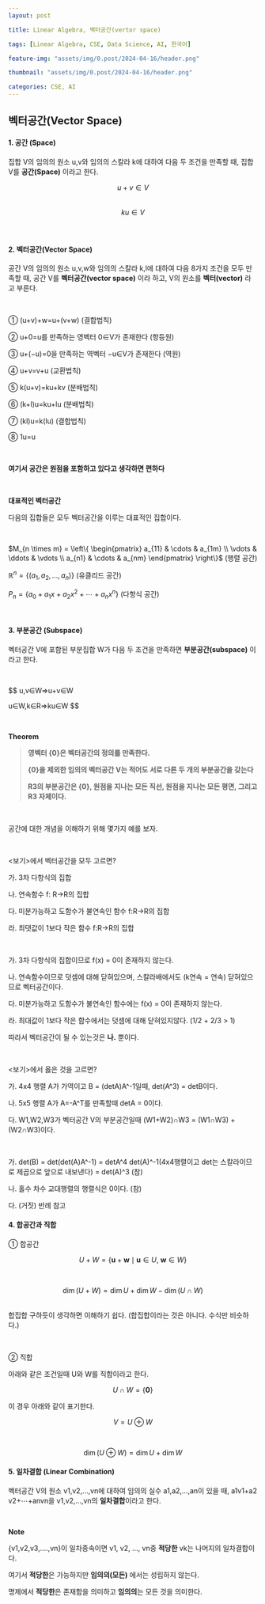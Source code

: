 ```yaml
---
layout: post

title: Linear Algebra, 벡터공간(vertor space)

tags: [Linear Algebra, CSE, Data Science, AI, 한국어]

feature-img: "assets/img/0.post/2024-04-16/header.png"

thumbnail: "assets/img/0.post/2024-04-16/header.png"

categories: CSE, AI
---
```


## 벡터공간(Vector Space)

#### 1. 공간 (Space)

집합 V의 임의의 원소 u,v와 임의의 스칼라 k에 대하여 다음 두 조건을 만족할 때, 집합 V를 **공간(Space)** 이라고 한다.

$$
u+v∈V
$$
<br>
$$
ku∈V 
$$

#### <br>

#### 2. 벡터공간(Vector Space)

공간 V의 임의의 원소 u,v,w와 임의의 스칼라 k,l에 대하여 다음 8가지 조건을 모두 만족할 때, 공간 V를 **벡터공간(vector space)** 이라 하고, V의 원소를 **벡터(vector)** 라고 부른다.

<br>

① (u+v)+w=u+(v+w) (결합법칙) <br>

② u+0=u를 만족하는 영벡터 0∈V가 존재한다 (항등원) <br>

③ u+(−u)=0을 만족하는 역벡터 −u∈V가 존재한다 (역원)

④ u+v=v+u (교환법칙)

⑤ k(u+v)=ku+kv (분배법칙)

⑥ (k+l)u=ku+lu (분배법칙)

⑦ (kl)u=k(lu) (결합법칙)

⑧ 1u=u

<br>

**여기서 공간은 원점을 포함하고 있다고 생각하면 편하다**

<br>

**대표적인 벡터공간**

다음의 집합들은 모두 벡터공간을 이루는 대표적인 집합이다.

<br>

$M_{n \times m} = \left\{ 
\begin{pmatrix} 
a_{11} & \cdots & a_{1m} \\
\vdots & \ddots & \vdots \\
a_{n1} & \cdots & a_{nm}
\end{pmatrix} 
\right\}$ (행렬 공간)

$\mathbb{R}^n = \{ (a_1, a_2, \dots, a_n) \}$ (유클리드 공간)

$P_n = \{ a_0 + a_1 x + a_2 x^2 + \cdots + a_n x^n \}$ (다항식 공간)

<br>

#### 3. 부분공간 (Subspace)

벡터공간 V에 포함된 부분집합 W가 다음 두 조건을 만족하면 **부분공간(subspace)** 이라고 한다.

<br>

$$
u,v∈W⇒u+v∈W 



$$$$
u∈W,k∈R⇒ku∈W
$$

<br>

**Theorem**

> **영벡터 {0}은 벡터공간의 정의를 만족한다.**<br>
> 
> **{0}을 제외한 임의의 벡터공간 V는 적어도 서로 다른 두 개의 부분공간을 갖는다** <br>
> 
> **R3의 부분공간은 {0}, 원점을 지나는 모든 직선, 원점을 지나는 모든 평면, 그리고 R3 자체이다.**<br>

<br>

공간에 대한 개념을 이해하기 위해 몇가지 예를 보자.<br>

<br>

<보기>에서 벡터공간을 모두 고르면?<br>

가. 3차 다항식의 집합<br>

나. 연속함수 f: R->R의 집합<br>

다. 미분가능하고 도함수가 불연속인 함수 f:R->R의 집합<br>

라. 최댓값이 1보다 작은 함수 f:R->R의 집합<br>

<br>

가. 3차 다항식의 집합이므로 f(x) = 0이 존재하지 않는다. <br>

나. 연속함수이므로 덧셈에 대해 닫혀있으며, 스칼라배에서도 (k연속 = 연속) 닫혀있으므로 벡터공간이다. <br>

다. 미분가능하고 도함수가 불연속인 함수에는 f(x) = 0이 존재하지 않는다. <br>

라. 최대값이 1보다 작은 함수에서는 덧셈에 대해 닫혀있지않다. (1/2 + 2/3 > 1) <br>

따라서 벡터공간이 될 수 있는것은 **나.** 뿐이다.

<br>

<보기>에서 옳은 것을 고르면? <br>

가. 4x4 행렬 A가 가역이고 B = (detA)A^-1일때, det(A^3) = detB이다.<br>

나. 5x5 행렬 A가 A=-A^T를 만족할때 detA = 0이다. <br>

다. W1,W2,W3가 벡터공간 V의 부분공간일때 (W1+W2)∩W3 = (W1∩W3) + (W2∩W3)이다.<br>

<br>

가. det(B) = det(det(A)A^-1) = detA^4 det(A)^-1(4x4행렬이고 det는 스칼라이므로 제곱으로 앞으로 내보낸다) = det(A)^3 (참) <br>

나. 홀수 차수 교대행렬의 행렬식은 0이다. (참) <br>

다. (거짓) 반례 참고<br>

#### 4. 합공간과 직합

① 합공간 <br>

$$
U + W = \{ \mathbf{u} + \mathbf{w} \mid \mathbf{u} \in U, \ \mathbf{w} \in W \}
$$

<br>

$$
\dim(U + W) = \dim U + \dim W - \dim(U \cap W)
$$

<br> 합집합 구하듯이 생각하면 이해하기 쉽다. (합집합이라는 것은 아니다. 수식만 비슷하다.)

<br>

② 직합 <br>

아래와 같은 조건일때 U와 W를 직합이라고 한다.

$$
U \cap W = \{\mathbf{0}\}
$$

이 경우 아래와 같이 표기한다.

$$
V = U \oplus W
$$

<br>

$$
\dim(U \oplus W) = \dim U + \dim W
$$

#### 5. 일차결합 (Linear Combination)

벡터공간 V의 원소 v1​,v2​,…,vn​에 대하여 임의의 실수 a1​,a2​,…,an​이 있을 때, a1​v1​+a2​v2​+⋯+an​vn​을 v1​,v2​,…,vn​의 **일차결합**이라고 한다.<br>

<br>

**Note**<br>

{v1,v2,v3,....,vn}이 일차종속이면 v1, v2, ..., vn중 **적당한** vk는 나머지의 일차결합이다.<br>

여기서 **적당한**은 가능하지만 **임의의(모든)** 에서는 성립하지 않는다. <br>

명제에서 **적당한**은 존재함을 의미하고 **임의의**는 모든 것을 의미한다.